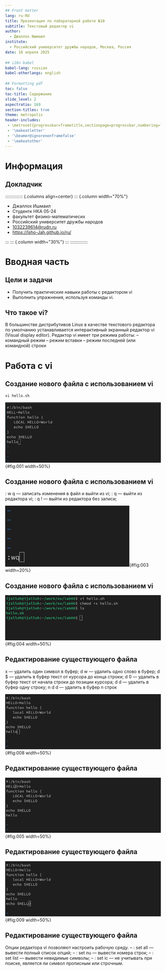 ```yaml
---
## Front matter
lang: ru-RU
title: Презентация по лабораторной работе №10
subtitle: Текстовый редактор vi
author:
  - Джаллох Ишмаил
institute:
  - Российский университет дружбы народов, Москва, Россия
date: 18 апреля 2025

## i18n babel
babel-lang: russian
babel-otherlangs: english

## Formatting pdf
toc: false
toc-title: Содержание
slide_level: 2
aspectratio: 169
section-titles: true
theme: metropolis
header-includes:
 - \metroset{progressbar=frametitle,sectionpage=progressbar,numbering=fraction}
 - '\makeatletter'
 - '\beamer@ignorenonframefalse'
 - '\makeatother'
---
```


# Информация

## Докладчик

:::::::::::::: {.columns align=center}
::: {.column width="70%"}

  * Джаллох Ишмаил
  * Студентк НКА 05-24
  * факультет физико-математичесих 
  * Российский университет дружбы народов
  * [1032239614@rudn.ru](mailto:1032239614@rudn.ru)
  * <https://Isho-Jah.github.io/ru/>

:::
::: {.column width="30%"}
:::
::::::::::::::

# Вводная часть

## Цели и задачи

- Получить практические навыки работы с редактором vi
- Выполнить упражнения, используя команды vi.

## Что такое vi?

В большинстве дистрибутивов Linux в качестве текстового редактора по умолчанию устанавливается интерактивный экранный редактор vi (Visual display editor).
Редактор vi имеет три режима работы:
– командный режим 
– режим вставки 
– режим последней (или командной) строки 

# Работа с vi

## Создание нового файла с использованием vi

```
vi hello.sh
```
![режим вставки](image/2.PNG){#fig:001 width=50%}

## Создание нового файла с использованием vi

: w q — записать изменения в файл и выйти из vi; : q — выйти из редактора vi; : q ! — выйти из редактора без записи;

![Сохранение файла](image/3.PNG){#fig:003 width=20%}

## Создание нового файла с использованием vi

![Исполняеммый файл](image/4.PNG){#fig:004 width=50%}

## Редактирование существующего файла

x — удалить один символ в буфер; d w — удалить одно слово в буфер; d $ — удалить в буфер текст от курсора до конца строки; d 0 — удалить в буфер текст от начала строки до позиции курсора; d d — удалить в буфер одну строку; n d d — удалить в буфер n строк

![Удаление строки](image/8.PNG){#fig:008 width=50%}

## Редактирование существующего файла

![Перемешение курсора](image/5.PNG){#fig:005 width=50%}

## Редактирование существующего файла

![Отмена дествия](image/9.PNG){#fig:009 width=50%}

## Редактирование существующего файла

Опции редактора vi позволяют настроить рабочую среду. 
– : set all — вывести полный список опций;
– : set nu — вывести номера строк;
– : set list — вывести невидимые символы;
– : set ic — не учитывать при поиске, является ли символ прописным или строчным.
